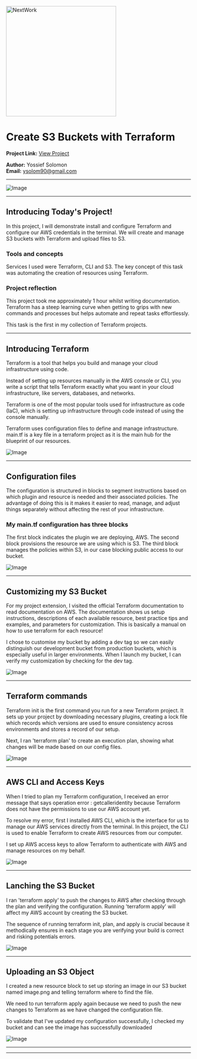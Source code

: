 <img src="https://cdn.prod.website-files.com/677c400686e724409a5a7409/6790ad949cf622dc8dcd9fe4_nextwork-logo-leather.svg" alt="NextWork" width="300" />

# Create S3 Buckets with Terraform

**Project Link:** [View Project](http://learn.nextwork.org/projects/aws-devops-terraform1)

**Author:** Yossief Solomon  
**Email:** ysolom90@gmail.com

---

![Image](http://learn.nextwork.org/sparkling_violet_festive_wombat/uploads/aws-devops-terraform1_9i0j1k2l)

---

## Introducing Today's Project!

In this project, I will demonstrate install and configure Terraform and configure our AWS credentials in the terminal.
We will create and manage S3 buckets with Terraform and upload files to S3.

### Tools and concepts

Services I used were Terraform, CLI and S3. The key concept of this task was automating the creation of resources using Terraform.

### Project reflection

This project took me approximately 1 hour whilst writing documentation. Terraform has a steep learning curve when getting to grips with new commands and processes but helps automate and repeat tasks effortlessly. 

This task is the first in my collection of Terraform projects. 

---

## Introducing Terraform

Terraform is a tool that helps you build and manage your cloud infrastructure using code.

Instead of setting up resources manually in the AWS console or CLI, you write a script that tells Terraform exactly what you want in your cloud infrastructure, like servers, databases, and networks.

Terraform is one of the most popular tools used for infrastructure as code (IaC), which is setting up infrastructure through code instead of using the console manually. 

Terraform uses configuration files to define and manage infrastructure. main.tf is a key file in a terraform project as it is the main hub for the blueprint of our resources. 

![Image](http://learn.nextwork.org/sparkling_violet_festive_wombat/uploads/aws-devops-terraform1_9i0j1k2l)

---

## Configuration files

The configuration is structured in blocks to segment instructions based on which plugin and resource is needed and their associated policies. The advantage of doing this is it makes it easier to read, manage, and adjust things separately without affecting the rest of your infrastructure.

### My main.tf configuration has three blocks

The first block indicates the plugin we are deploying, AWS. The second block provisions the resource we are using which is S3. The third block manages the policies within S3, in our case blocking public access to our bucket. 

![Image](http://learn.nextwork.org/sparkling_violet_festive_wombat/uploads/aws-devops-terraform1_ljvh9876)

---

## Customizing my S3 Bucket

For my project extension, I visited the official Terraform documentation to read documentation on AWS. The documentation shows us setup instructions, descriptions of each available resource, best practice tips and examples, and parameters for customization. This is basically a manual on how to use terraform for each resource!

I chose to customise my bucket by adding a dev tag so we can easily distinguish our development bucket from production buckets, which is especially useful in larger environments. When I launch my bucket, I can verify my customization by checking for the dev tag. 

![Image](http://learn.nextwork.org/sparkling_violet_festive_wombat/uploads/aws-devops-terraform1_ffe757cd3)

---

## Terraform commands

Terraform init is the first command you run for a new Terraform project. It sets up your project by downloading necessary plugins, creating a lock file which records which versions are used to ensure consistency across environments and stores a record of our setup. 

Next, I ran 'terraform plan' to create an execution plan, showing what changes will be made based on our config files. 

![Image](http://learn.nextwork.org/sparkling_violet_festive_wombat/uploads/aws-devops-terraform1_3g4h5i6j)

---

## AWS CLI and Access Keys

When I tried to plan my Terraform configuration, I received an error message that says operation error : getcalleridentity because Terraform does not have the permissions to use our AWS account yet. 

To resolve my error, first I installed AWS CLI, which is the interface for us to manage our AWS services directly from the terminal. In this project, the CLI is used to enable Terraform to create AWS resources from our computer.

I set up AWS access keys to allow Terraform to authenticate with AWS and manage resources on my behalf. 

![Image](http://learn.nextwork.org/sparkling_violet_festive_wombat/uploads/aws-devops-terraform1_7j8k9l0m)

---

## Lanching the S3 Bucket

I ran 'terraform apply' to push the changes to AWS after checking through the plan and verifying the configuration. Running 'terraform apply' will affect my AWS account by creating the S3 bucket. 

The sequence of running terraform init, plan, and apply is crucial because it methodically ensures in each stage you are verifying your build is correct and risking potentials errors. 

![Image](http://learn.nextwork.org/sparkling_violet_festive_wombat/uploads/aws-devops-terraform1_1q2w3e4r)

---

## Uploading an S3 Object

I created a new resource block to set up storing an image in our S3 bucket named image.png and telling terraform where to find the file.

We need to run terraform apply again because we need to push the new changes to Terraform as we have changed the configuration file. 

To validate that I've updated my configuration successfully, I checked my bucket and can see the image has successfully downloaded 

![Image](http://learn.nextwork.org/sparkling_violet_festive_wombat/uploads/aws-devops-terraform1_9o0p1a2s)

---

---
